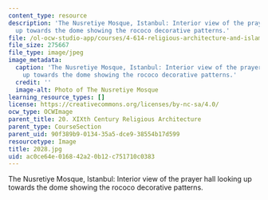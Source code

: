 ```yaml
---
content_type: resource
description: 'The Nusretiye Mosque, Istanbul: Interior view of the prayer hall looking
  up towards the dome showing the rococo decorative patterns.'
file: /ol-ocw-studio-app/courses/4-614-religious-architecture-and-islamic-cultures-fall-2002/ac0ce64e016842a20b12c751710c0383_2028.jpg
file_size: 275667
file_type: image/jpeg
image_metadata:
  caption: 'The Nusretiye Mosque, Istanbul: Interior view of the prayer hall looking
    up towards the dome showing the rococo decorative patterns.'
  credit: ''
  image-alt: Photo of The Nusretiye Mosque
learning_resource_types: []
license: https://creativecommons.org/licenses/by-nc-sa/4.0/
ocw_type: OCWImage
parent_title: 20. XIXth Century Religious Architecture
parent_type: CourseSection
parent_uid: 90f389b9-0134-35a5-dce9-38554b17d599
resourcetype: Image
title: 2028.jpg
uid: ac0ce64e-0168-42a2-0b12-c751710c0383
---
```

The Nusretiye Mosque, Istanbul: Interior view of the prayer hall looking up towards the dome showing the rococo decorative patterns.